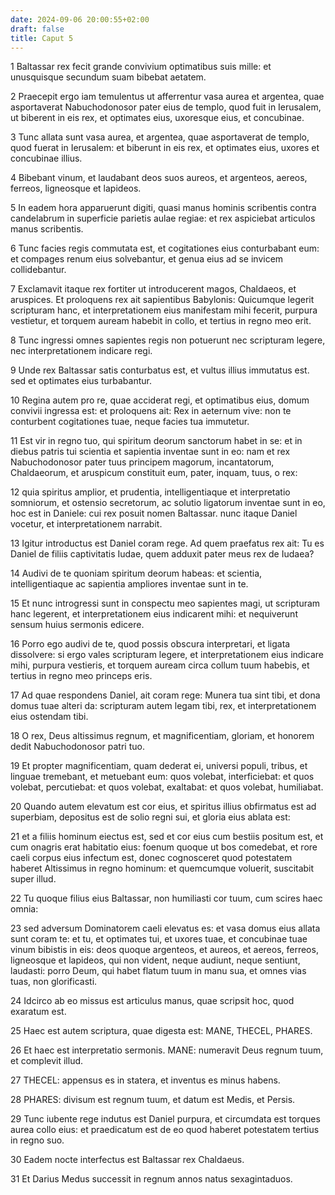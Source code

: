 ```yaml
---
date: 2024-09-06 20:00:55+02:00
draft: false
title: Caput 5
---
```





1 Baltassar rex fecit grande convivium optimatibus suis mille: et unusquisque secundum suam bibebat aetatem.

2 Praecepit ergo iam temulentus ut afferrentur vasa aurea et argentea, quae asportaverat Nabuchodonosor pater eius de templo, quod fuit in Ierusalem, ut biberent in eis rex, et optimates eius, uxoresque eius, et concubinae.

3 Tunc allata sunt vasa aurea, et argentea, quae asportaverat de templo, quod fuerat in Ierusalem: et biberunt in eis rex, et optimates eius, uxores et concubinae illius.

4 Bibebant vinum, et laudabant deos suos aureos, et argenteos, aereos, ferreos, ligneosque et lapideos.

5 In eadem hora apparuerunt digiti, quasi manus hominis scribentis contra candelabrum in superficie parietis aulae regiae: et rex aspiciebat articulos manus scribentis.

6 Tunc facies regis commutata est, et cogitationes eius conturbabant eum: et compages renum eius solvebantur, et genua eius ad se invicem collidebantur.

7 Exclamavit itaque rex fortiter ut introducerent magos, Chaldaeos, et aruspices. Et proloquens rex ait sapientibus Babylonis: Quicumque legerit scripturam hanc, et interpretationem eius manifestam mihi fecerit, purpura vestietur, et torquem auream habebit in collo, et tertius in regno meo erit.

8 Tunc ingressi omnes sapientes regis non potuerunt nec scripturam legere, nec interpretationem indicare regi.

9 Unde rex Baltassar satis conturbatus est, et vultus illius immutatus est. sed et optimates eius turbabantur.

10 Regina autem pro re, quae acciderat regi, et optimatibus eius, domum convivii ingressa est: et proloquens ait: Rex in aeternum vive: non te conturbent cogitationes tuae, neque facies tua immutetur.

11 Est vir in regno tuo, qui spiritum deorum sanctorum habet in se: et in diebus patris tui scientia et sapientia inventae sunt in eo: nam et rex Nabuchodonosor pater tuus principem magorum, incantatorum, Chaldaeorum, et aruspicum constituit eum, pater, inquam, tuus, o rex:

12 quia spiritus amplior, et prudentia, intelligentiaque et interpretatio somniorum, et ostensio secretorum, ac solutio ligatorum inventae sunt in eo, hoc est in Daniele: cui rex posuit nomen Baltassar. nunc itaque Daniel vocetur, et interpretationem narrabit.

13 Igitur introductus est Daniel coram rege. Ad quem praefatus rex ait: Tu es Daniel de filiis captivitatis Iudae, quem adduxit pater meus rex de Iudaea?

14 Audivi de te quoniam spiritum deorum habeas: et scientia, intelligentiaque ac sapientia ampliores inventae sunt in te.

15 Et nunc introgressi sunt in conspectu meo sapientes magi, ut scripturam hanc legerent, et interpretationem eius indicarent mihi: et nequiverunt sensum huius sermonis edicere.

16 Porro ego audivi de te, quod possis obscura interpretari, et ligata dissolvere: si ergo vales scripturam legere, et interpretationem eius indicare mihi, purpura vestieris, et torquem auream circa collum tuum habebis, et tertius in regno meo princeps eris.

17 Ad quae respondens Daniel, ait coram rege: Munera tua sint tibi, et dona domus tuae alteri da: scripturam autem legam tibi, rex, et interpretationem eius ostendam tibi.

18 O rex, Deus altissimus regnum, et magnificentiam, gloriam, et honorem dedit Nabuchodonosor patri tuo.

19 Et propter magnificentiam, quam dederat ei, universi populi, tribus, et linguae tremebant, et metuebant eum: quos volebat, interficiebat: et quos volebat, percutiebat: et quos volebat, exaltabat: et quos volebat, humiliabat.

20 Quando autem elevatum est cor eius, et spiritus illius obfirmatus est ad superbiam, depositus est de solio regni sui, et gloria eius ablata est:

21 et a filiis hominum eiectus est, sed et cor eius cum bestiis positum est, et cum onagris erat habitatio eius: foenum quoque ut bos comedebat, et rore caeli corpus eius infectum est, donec cognosceret quod potestatem haberet Altissimus in regno hominum: et quemcumque voluerit, suscitabit super illud.

22 Tu quoque filius eius Baltassar, non humiliasti cor tuum, cum scires haec omnia:

23 sed adversum Dominatorem caeli elevatus es: et vasa domus eius allata sunt coram te: et tu, et optimates tui, et uxores tuae, et concubinae tuae vinum bibistis in eis: deos quoque argenteos, et aureos, et aereos, ferreos, ligneosque et lapideos, qui non vident, neque audiunt, neque sentiunt, laudasti: porro Deum, qui habet flatum tuum in manu sua, et omnes vias tuas, non glorificasti.

24 Idcirco ab eo missus est articulus manus, quae scripsit hoc, quod exaratum est.

25 Haec est autem scriptura, quae digesta est: MANE, THECEL, PHARES.

26 Et haec est interpretatio sermonis. MANE: numeravit Deus regnum tuum, et complevit illud.

27 THECEL: appensus es in statera, et inventus es minus habens.

28 PHARES: divisum est regnum tuum, et datum est Medis, et Persis.

29 Tunc iubente rege indutus est Daniel purpura, et circumdata est torques aurea collo eius: et praedicatum est de eo quod haberet potestatem tertius in regno suo.

30 Eadem nocte interfectus est Baltassar rex Chaldaeus.

31 Et Darius Medus successit in regnum annos natus sexagintaduos.

